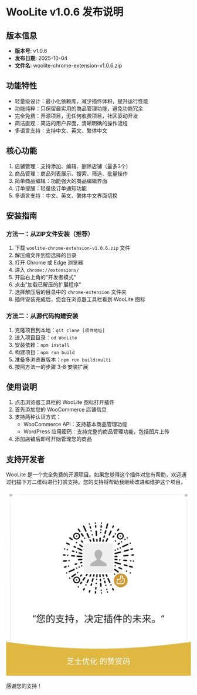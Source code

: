 # WooLite v1.0.6 发布说明

## 版本信息
- **版本号**: v1.0.6
- **发布日期**: 2025-10-04
- **文件名**: woolite-chrome-extension-v1.0.6.zip

## 功能特性
- 轻量级设计：最小化依赖库，减少插件体积，提升运行性能
- 功能纯粹：只保留最实用的商品管理功能，避免功能冗余
- 完全免费：开源项目，无任何收费项目，社区驱动开发
- 简洁直观：简洁的用户界面，清晰明确的操作流程
- 多语言支持：支持中文、英文、繁体中文

## 核心功能
1. 店铺管理：支持添加、编辑、删除店铺（最多3个）
2. 商品管理：商品列表展示、搜索、筛选、批量操作
3. 简单商品编辑：功能强大的商品编辑界面
4. 订单提醒：轻量级订单通知功能
5. 多语言支持：中文、英文、繁体中文界面切换

## 安装指南

### 方法一：从ZIP文件安装（推荐）

1. 下载 `woolite-chrome-extension-v1.0.6.zip` 文件
2. 解压缩文件到您选择的目录
3. 打开 Chrome 或 Edge 浏览器
4. 进入 `chrome://extensions/`
5. 开启右上角的"开发者模式"
6. 点击"加载已解压的扩展程序"
7. 选择解压后的目录中的 `chrome-extension` 文件夹
8. 插件安装完成后，您会在浏览器工具栏看到 WooLite 图标

### 方法二：从源代码构建安装

1. 克隆项目到本地：`git clone [项目地址]`
2. 进入项目目录：`cd WooLite`
3. 安装依赖：`npm install`
4. 构建项目：`npm run build`
5. 准备多浏览器版本：`npm run build:multi`
6. 按照方法一的步骤 3-8 安装扩展

## 使用说明

1. 点击浏览器工具栏的 WooLite 图标打开插件
2. 首先添加您的 WooCommerce 店铺信息
3. 支持两种认证方式：
   - WooCommerce API：支持基本商品管理功能
   - WordPress 应用密码：支持完整的商品管理功能，包括图片上传
4. 添加店铺后即可开始管理您的商品

## 支持开发者

WooLite 是一个完全免费的开源项目。如果您觉得这个插件对您有帮助，欢迎通过扫描下方二维码进行打赏支持。您的支持将帮助我继续改进和维护这个项目。

![打赏码](public/images/donation-qrcode.jpg)

感谢您的支持！